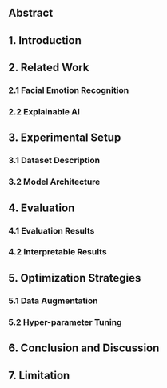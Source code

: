 ## Abstract

## 1. Introduction

## 2. Related Work

### 2.1 Facial Emotion Recognition

### 2.2 Explainable AI

## 3. Experimental Setup

### 3.1 Dataset Description

### 3.2 Model Architecture

## 4. Evaluation

### 4.1 Evaluation Results

### 4.2 Interpretable Results

## 5. Optimization Strategies

### 5.1 Data Augmentation

### 5.2 Hyper-parameter Tuning

## 6. Conclusion and Discussion

## 7. Limitation